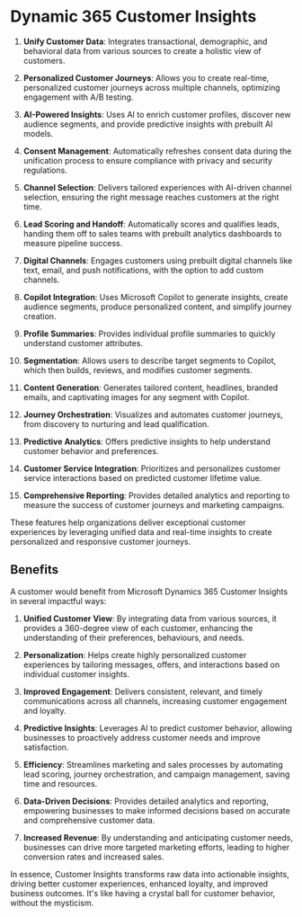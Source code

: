 # Dynamic 365 Customer Insights

1. **Unify Customer Data**: Integrates transactional, demographic, and behavioral data from various sources to create a holistic view of customers.
    
2. **Personalized Customer Journeys**: Allows you to create real-time, personalized customer journeys across multiple channels, optimizing engagement with A/B testing.
    
3. **AI-Powered Insights**: Uses AI to enrich customer profiles, discover new audience segments, and provide predictive insights with prebuilt AI models.
    
4. **Consent Management**: Automatically refreshes consent data during the unification process to ensure compliance with privacy and security regulations.
    
5. **Channel Selection**: Delivers tailored experiences with AI-driven channel selection, ensuring the right message reaches customers at the right time.
    
6. **Lead Scoring and Handoff**: Automatically scores and qualifies leads, handing them off to sales teams with prebuilt analytics dashboards to measure pipeline success.
    
7. **Digital Channels**: Engages customers using prebuilt digital channels like text, email, and push notifications, with the option to add custom channels.
    
8. **Copilot Integration**: Uses Microsoft Copilot to generate insights, create audience segments, produce personalized content, and simplify journey creation.
    
9. **Profile Summaries**: Provides individual profile summaries to quickly understand customer attributes.
    
10. **Segmentation**: Allows users to describe target segments to Copilot, which then builds, reviews, and modifies customer segments.
    
11. **Content Generation**: Generates tailored content, headlines, branded emails, and captivating images for any segment with Copilot.
    
12. **Journey Orchestration**: Visualizes and automates customer journeys, from discovery to nurturing and lead qualification.
    
13. **Predictive Analytics**: Offers predictive insights to help understand customer behavior and preferences.
    
14. **Customer Service Integration**: Prioritizes and personalizes customer service interactions based on predicted customer lifetime value.
    
15. **Comprehensive Reporting**: Provides detailed analytics and reporting to measure the success of customer journeys and marketing campaigns.
    

These features help organizations deliver exceptional customer experiences by leveraging unified data and real-time insights to create personalized and responsive customer journeys.

## Benefits

A customer would benefit from Microsoft Dynamics 365 Customer Insights in several impactful ways:

1. **Unified Customer View**: By integrating data from various sources, it provides a 360-degree view of each customer, enhancing the understanding of their preferences, behaviours, and needs.
    
2. **Personalization**: Helps create highly personalized customer experiences by tailoring messages, offers, and interactions based on individual customer insights.
    
3. **Improved Engagement**: Delivers consistent, relevant, and timely communications across all channels, increasing customer engagement and loyalty.
    
4. **Predictive Insights**: Leverages AI to predict customer behavior, allowing businesses to proactively address customer needs and improve satisfaction.
    
5. **Efficiency**: Streamlines marketing and sales processes by automating lead scoring, journey orchestration, and campaign management, saving time and resources.
    
6. **Data-Driven Decisions**: Provides detailed analytics and reporting, empowering businesses to make informed decisions based on accurate and comprehensive customer data.
    
7. **Increased Revenue**: By understanding and anticipating customer needs, businesses can drive more targeted marketing efforts, leading to higher conversion rates and increased sales.
    

In essence, Customer Insights transforms raw data into actionable insights, driving better customer experiences, enhanced loyalty, and improved business outcomes. It's like having a crystal ball for customer behavior, without the mysticism.